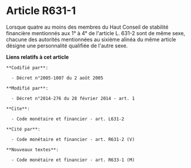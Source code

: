 # Article R631-1

Lorsque quatre au moins des membres du Haut Conseil de stabilité financière mentionnés aux 1° à 4° de l'article L. 631-2 sont
de même sexe, chacune des autorités mentionnées au sixième alinéa du même article désigne une personnalité qualifiée de
l'autre sexe.

**Liens relatifs à cet article**

	**Codifié par**:

	  - Décret n°2005-1007 du 2 août 2005

	**Modifié par**:

	  - Décret n°2014-276 du 28 février 2014 - art. 1

	**Cite**:

	  - Code monétaire et financier - art. L631-2

	**Cité par**:

	  - Code monétaire et financier - art. R631-2 (V)

	**Nouveaux textes**:

	  - Code monétaire et financier - art. R633-1 (M)

